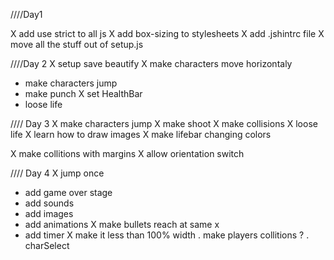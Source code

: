 ////Day1

X add use strict to all js
X add box-sizing to stylesheets
X add .jshintrc file
X move all the stuff out of setup.js


////Day 2
X setup save beautify
X make characters move horizontaly
- make characters jump
- make punch
X set HealthBar
- loose life


//// Day 3
X make characters jump
X make shoot
X make collisions
X loose life
X learn how to draw images
X make lifebar changing colors

X make collitions with margins
X allow orientation switch

//// Day 4
X jump once
- add game over stage
- add sounds
- add images
- add animations
X make bullets reach at same x
- add timer
X make it less than 100% width
. make players collitions ?
. charSelect
